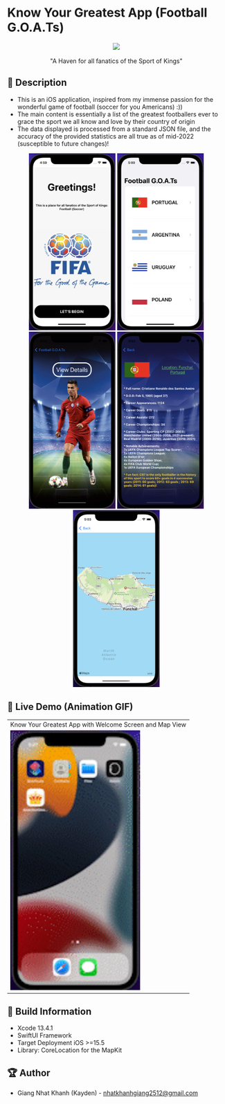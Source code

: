 # Know Your Greatest App (Football G.O.A.Ts)


<p align="center">
  <img width="100" src="https://github.com/KaydenGiang2512/KnowYourGreatest/tree/main/KnowYourGreatest/Assets.xcassets/AppIcon.appiconset/64.png">
</p>

<p align="center">"A Haven for all fanatics of the Sport of Kings"</p>

## 📖 Description

- This is an iOS application, inspired from my immense passion for the wonderful game of football (soccer for you Americans) :))
- The main content is essentially a list of the greatest footballers ever to grace the sport we all know and love by their country of origin
- The data displayed is processed from a standard JSON file, and the accuracy of the provided statistics are all true as of mid-2022 (susceptible to future changes)!

<p align="center">
  <img src="ViewScreenshots/WelcomeView.png" width="200" > 
  <img src="ViewScreenshots/MainMenuView.png" width="200" > 
  <img src="ViewScreenshots/PlayerCardView.png" width="200" > 
  <img src="ViewScreenshots/DetailView.png" width="200" >
  <img src="ViewScreenshots/LocationMapView.png" width="200" >
</p>

## 🔮 Live Demo (Animation GIF)

<table>
  <tr>
     <td>Know Your Greatest App with Welcome Screen and Map View</td>
  </tr>
  <tr>
    <td><img src="https://github.com/KaydenGiang2512/KnowYourGreatest/blob/main/ViewScreenshots/App%20Demo.gif?raw=true" width="300"></td>
   </tr>
 </table>

## 🔧 Build Information
- Xcode 13.4.1
- SwiftUI Framework
- Target Deployment iOS >=15.5
- Library: CoreLocation for the MapKit

## 🏆 Author
- Giang Nhat Khanh (Kayden) - nhatkhanhgiang2512@gmail.com
